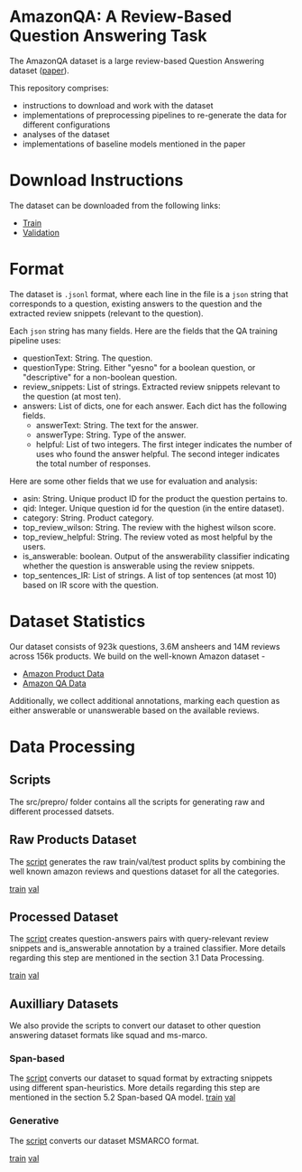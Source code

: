 # AmazonQA: A Review-Based Question Answering Task
The AmazonQA dataset is a large review-based Question Answering dataset ([paper](http://paper)). 
 
This repository comprises:
* instructions to download and work with the dataset
* implementations of preprocessing pipelines to re-generate the data for different configurations
* analyses of the dataset
* implementations of baseline models mentioned in the paper
 
# Download Instructions
The dataset can be downloaded from the following links:
* [Train](https://amazon-qa.s3-us-west-2.amazonaws.com/train-qar.jsonl)
* [Validation](https://amazon-qa.s3-us-west-2.amazonaws.com/val-qar.jsonl)
 
# Format
The dataset is `.jsonl` format, where each line in the file is a `json` string that corresponds to a question, existing answers to the question and the extracted review snippets (relevant to the question).

Each `json` string has many fields. Here are the fields that the QA training pipeline uses:

* questionText: String. The question.
* questionType: String. Either "yesno" for a boolean question, or "descriptive" for a non-boolean question.
* review_snippets: List of strings. Extracted review snippets relevant to the question (at most ten). 
* answers: List of dicts, one for each answer. Each dict has the following fields. 
  * answerText: String. The text for the answer.
  * answerType: String. Type of the answer.
  * helpful: List of two integers. The first integer indicates the number of uses who found the answer helpful. The second integer indicates the total number of responses.

Here are some other fields that we use for evaluation and analysis:
* asin: String. Unique product ID for the product the question pertains to.
* qid: Integer. Unique question id for the question (in the entire dataset).
* category: String. Product category.
* top_review_wilson: String. The review with the highest wilson score.
* top_review_helpful: String. The review voted as most helpful by the users.
* is_answerable: boolean. Output of the answerability classifier indicating whether the question is answerable using the review snippets. 
* top_sentences_IR: List of strings. A list of top sentences (at most 10) based on IR score with the question. 
 
# Dataset Statistics
Our dataset consists of 923k questions, 3.6M ansheers and 14M reviews across 156k products. 
We build on the well-known Amazon dataset -  
* [Amazon Product Data](http://jmcauley.ucsd.edu/data/amazon/)
* [Amazon QA Data](http://jmcauley.ucsd.edu/data/amazon/qa/)
 
Additionally, we collect additional annotations, marking each question as either answerable or unanswerable based on the available reviews.
 
# Data Processing
 
## Scripts
The src/prepro/ folder contains all the scripts for generating raw and different processed datsets.
 
## Raw Products Dataset
The [script](https://github.com/amazonqa/amazonqa/blob/master/src/prepro/preprocess_data.sh) generates the raw train/val/test product splits by combining the well known amazon reviews and questions dataset for all the categories.
 
[train](https://amazon-qa.s3-us-west-2.amazonaws.com/train-qar_products.jsonl)
[val](https://amazon-qa.s3-us-west-2.amazonaws.com/val-qar_products.jsonl)
 
 
## Processed Dataset
The [script](https://github.com/amazonqa/amazonqa/blob/master/src/prepro/create_data.sh) creates question-answers pairs with query-relevant review snippets and is_answerable annotation by a trained classifier. More details regarding this step are mentioned in the section 3.1 Data Processing.
 
[train](https://amazon-qa.s3-us-west-2.amazonaws.com/train-qar.jsonl)
[val](https://amazon-qa.s3-us-west-2.amazonaws.com/val-qar.jsonl)

## Auxilliary Datasets
We also provide the scripts to convert our dataset to other question answering dataset formats like squad and ms-marco.
 
### Span-based 
The [script](https://github.com/amazonqa/amazonqa/blob/master/src/prepro/convert_squad.sh) converts our dataset to squad format by extracting snippets using different span-heuristics. More details regarding this step are mentioned in the section 5.2 Span-based QA model.
[train](https://amazon-qa.s3-us-west-2.amazonaws.com/train-qar_squad.jsonl)
[val](https://amazon-qa.s3-us-west-2.amazonaws.com/val-qar_squad.jsonl)
 
### Generative
The [script](https://github.com/amazonqa/amazonqa/blob/master/src/prepro/convert_msmarco.sh) converts our dataset MSMARCO format.

[train](https://amazon-qa.s3-us-west-2.amazonaws.com/train-qar_msmarco.jsonl)
[val](https://amazon-qa.s3-us-west-2.amazonaws.com/val-qar_msmarco.jsonl)
